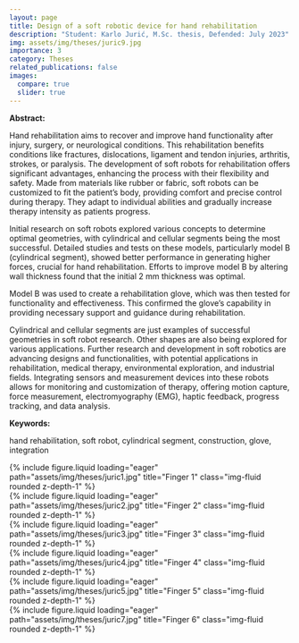 ```yaml
---
layout: page
title: Design of a soft robotic device for hand rehabilitation
description: "Student: Karlo Jurić, M.Sc. thesis, Defended: July 2023"
img: assets/img/theses/juric9.jpg
importance: 3
category: Theses
related_publications: false
images:
  compare: true
  slider: true
---
```


<b>Abstract:</b>

Hand rehabilitation aims to recover and improve hand functionality after injury, surgery, or neurological conditions. This rehabilitation benefits conditions like fractures, dislocations, ligament and tendon injuries, arthritis, strokes, or paralysis. The development of soft robots for rehabilitation offers significant advantages, enhancing the process with their flexibility and safety. Made from materials like rubber or fabric, soft robots can be customized to fit the patient’s body, providing comfort and precise control during therapy. They adapt to individual abilities and gradually increase therapy intensity as patients progress.

Initial research on soft robots explored various concepts to determine optimal geometries, with cylindrical and cellular segments being the most successful. Detailed studies and tests on these models, particularly model B (cylindrical segment), showed better performance in generating higher forces, crucial for hand rehabilitation. Efforts to improve model B by altering wall thickness found that the initial 2 mm thickness was optimal.

Model B was used to create a rehabilitation glove, which was then tested for functionality and effectiveness. This confirmed the glove’s capability in providing necessary support and guidance during rehabilitation.

Cylindrical and cellular segments are just examples of successful geometries in soft robot research. Other shapes are also being explored for various applications. Further research and development in soft robotics are advancing designs and functionalities, with potential applications in rehabilitation, medical therapy, environmental exploration, and industrial fields. Integrating sensors and measurement devices into these robots allows for monitoring and customization of therapy, offering motion capture, force measurement, electromyography (EMG), haptic feedback, progress tracking, and data analysis.

<b>Keywords:</b>

hand rehabilitation, soft robot, cylindrical segment, construction, glove, integration

<div class="row">
    <div class="col-sm mt-3 mt-md-0">
        {% include figure.liquid loading="eager" path="assets/img/theses/juric1.jpg" title="Finger 1" class="img-fluid rounded z-depth-1" %}
    </div>
    <div class="col-sm mt-3 mt-md-0">
        {% include figure.liquid loading="eager" path="assets/img/theses/juric2.jpg" title="Finger 2" class="img-fluid rounded z-depth-1" %}
    </div>
    <div class="col-sm mt-3 mt-md-0">
        {% include figure.liquid loading="eager" path="assets/img/theses/juric3.jpg" title="Finger 3" class="img-fluid rounded z-depth-1" %}
    </div>
</div>

<div class="row">
    <div class="col-sm mt-3 mt-md-0">
        {% include figure.liquid loading="eager" path="assets/img/theses/juric4.jpg" title="Finger 4" class="img-fluid rounded z-depth-1" %}
    </div>
    <div class="col-sm mt-3 mt-md-0">
        {% include figure.liquid loading="eager" path="assets/img/theses/juric5.jpg" title="Finger 5" class="img-fluid rounded z-depth-1" %}
    </div>
    <div class="col-sm mt-3 mt-md-0">
        {% include figure.liquid loading="eager" path="assets/img/theses/juric7.jpg" title="Finger 6" class="img-fluid rounded z-depth-1" %}
    </div>
</div>